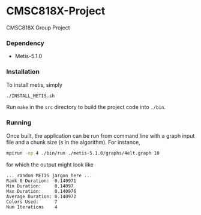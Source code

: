 # CMSC818X-Project
CMSC818X Group Project

### Dependency
- Metis-5.1.0

### Installation
To install metis, simply
```bash
./INSTALL_METIS.sh
```

Run `make` in the `src` directory to build the project code into `./bin`.


### Running

Once built, the application can be run from command line with a graph input file and a chunk size (_s_ in the algorithm). For instance,

```bash
mpirun -np 4 ./bin/run ./metis-5.1.0/graphs/4elt.graph 10
```

for which the output might look like 

```
... random METIS jargon here ...
Rank 0 Duration:  0.140971
Min Duration:     0.14097
Max Duration:     0.140976
Average Duration: 0.140972
Colors Used:      7
Num Iterations    4
```

